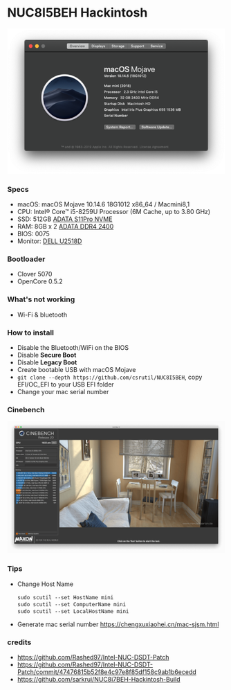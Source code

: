# NUC8I5BEH Hackintosh

![Hackintosh](test/overview.png)

### Specs

+ macOS: macOS Mojave 10.14.6 18G1012 x86_64 / Macmini8,1
+ CPU: Intel® Core™ i5-8259U Processor (6M Cache, up to 3.80 GHz)
+ SSD: 512GB [ADATA S11Pro NVME](https://union-click.jd.com/jdc?e=&p=AyIGZRprFQMTBlQeUhwDFABcKx9KWkxYZUIeUENQDEsFA1BWThgJBABAHUBZCQUdRUFGGRJDD1MdQlUQQwVKDFRXFk8jQA4SBlQaWhALGwZTHFIlUERQV1gbFHJ3BglDUmhCYXgWWQcLVB4LZRprFQMTB1MeXxwGEjdlG1wlVHwHVBpaFAMTAVUeaxQyEgNSEloWARMPVhhfETIVB1wrWxwBFQRWHV8VBhFpFCtrJQEiN2UbaxYyUGlVGlsWBBsDUh8PFwQXVwIaUxIEF1NSSQ9BBBQEAB1bFDIQBlQfUg%3D%3D)
+ RAM: 8GB x 2 [ADATA DDR4 2400](https://union-click.jd.com/jdc?e=&p=AyIGZRteEgYSAVEcWRQyEARSGV0RAxAFVR5rUV1KWQorAlBHU0VeBUVNR0ZbSkdETlcNVQtHRVNSUVNLXANBRA1XB14DS10cQQVYD21XHgVWHFkTBhMFVxteJUZOXRUcBEFXcl8NXxNSHBsHMEIPUnIeC2UaaxUDEwdTHl8cBhI3ZRtcJUN8B1QaWBEEEwFlGmsVBhUOVBhYFQoRAF0SaxICGzdVElgSAREBURtfFmxTN2UrWCUyIgdlGGtXbEdXBh5fQgEaAlJLDBAEFQ9cGAlFBkEPVUsMFQFCAldLaxcDEwNc)
+ BIOS: 0075
+ Monitor: [DELL U2518D](https://union-click.jd.com/jdc?e=&p=AyIGZRtaHAAaAFUdWh0yEQZdHVoTAhsCVRhrUV1KWQorAlBHU0VeBUVNR0ZbSkdETlcNVQtHRVNSUVNLXANBRA1XB14DS10cQQVYD21XHgRUE10UBBIOUBtYJV1KRgVPGRwHcEQraAlXQE9%2FIWs9ZmIeC2UaaxUDEwdTHl8cBhI3ZRtcJUN8AVYfWhIFIgZlG18TABIPVRpTEAsQBWUcWxwyEg5WHFgWBBYHURg1VDIiN1YrayUCIgRlWTVHVxQDB0lTHAMUDlYeUhECG1IGGAkcARZTVR1dHQcSAmUZWhQGGw%3D%3D)

### Bootloader
+ Clover 5070
+ OpenCore 0.5.2

### What's not working

+ Wi-Fi & bluetooth

### How to install

+ Disable the Bluetooth/WiFi on the BIOS
+ Disable __Secure Boot__
+ Disable __Legacy Boot__
+ Create bootable USB with macOS Mojave
+ `git clone --depth https://github.com/csrutil/NUC8I5BEH`, copy EFI/OC_EFI to your USB EFI folder
+ Change your mac serial number

### Cinebench

![Cinebench](test/cinebench.png)

### Tips

+ Change Host Name
	```
	sudo scutil --set HostName mini
	sudo scutil --set ComputerName mini
	sudo scutil --set LocalHostName mini
	```

+ Generate mac serial number https://chengxuxiaohei.cn/mac-sjsm.html

### credits

+ https://github.com/Rashed97/Intel-NUC-DSDT-Patch
+ https://github.com/Rashed97/Intel-NUC-DSDT-Patch/commit/47476815b52f8e4c97e8f85df158c9ab1b6ecedd
+ https://github.com/sarkrui/NUC8i7BEH-Hackintosh-Build
